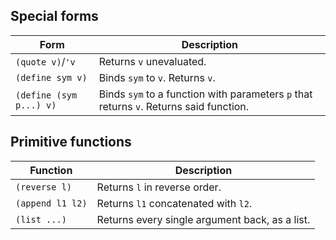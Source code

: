 ## Special forms

| Form | Description |
| - | - |
| `(quote v)`/`'v` | Returns `v` unevaluated. |
| `(define sym v)` | Binds `sym` to `v`. Returns `v`. |
| `(define (sym p...) v)` | Binds `sym` to a function with parameters `p` that returns `v`. Returns said function. |

## Primitive functions

| Function | Description |
| - | - |
| `(reverse l)` | Returns `l` in reverse order. |
| `(append l1 l2)` | Returns `l1` concatenated with `l2`. |
| `(list ...)` | Returns every single argument back, as a list. |
